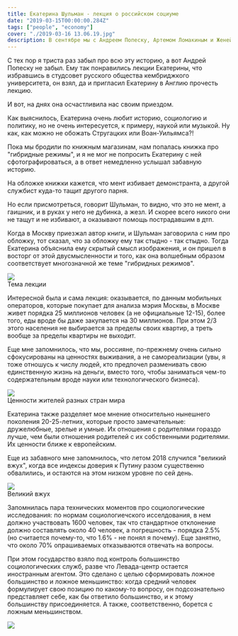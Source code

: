 ```yaml
---
title: Екатерина Шульман - лекция о российском социуме
date: "2019-03-15T00:00:00.284Z"
tags: ["people", "economy"]
cover: "./2019-03-16 13.06.19.jpg"
description: В сентябре мы с Андреем Попеску, Артемом Ломакиным и Женей Галимовым ели пиццу, лениво разглядывали задачки на Кеггле и трепались о разном. Спустя пару недель я сбросил в наш чатик лекцию Екатерины Шульман о влиянии АИ на социум.
---
```


<div>
  <p>
    С тех пор я триста раз забыл про всю эту историю, а вот Андрей Попеску не забыл. Ему так понравились лекции
    Екатерины, что избравшись в студсовет русского общества кембриджкого университета, он взял, да и пригласил
    Екатерину в Англию прочесть лекцию.
  </p>
  <p>
    И вот, на днях она осчастливила нас своим приездом.
  </p>
  <p>
    Как выяснилось, Екатерина очень любит историю, социологию и политику, но не очень интересуется, к примеру,
    наукой или музыкой. Ну как, как можно не обожать Стругацких или Воан-Уильямса?!
  </p>
  <p>
    Пока мы бродили по книжным магазинам, нам попалась книжка про "гибридные режимы", и я не мог не попросить
    Екатерину с ней сфотографироваться, а в ответ немедленно услышал забавную историю.
  </p>
  <p>
    На обложке книжки кажется, что мент избивает демонстранта, а другой службист куда-то тащит другого парня.
  </p>
  <p>
    Но если присмотреться, говорит Шульман, то видно, что это не мент, а гаишник, и в руках у него не дубинка, а
    жезл. И скорее всего никого они не тащут и не избивают, а оказывают помощь пострадавшим в дтп.
  </p>
  <p>
    Когда в Москву приезжал автор книги, и Шульман заговорила с ним про обложку, тот
    сказал, что за обложку ему так стыдно - так стыдно. Тогда Екатерина объяснила ему скрытый смысл изображения,
    и он пришел в восторг от этой двусмысленности и того, как она волшебным образом соответствует многозначной же
    теме "гибридных режимов".
  </p>
  <img src="2019-03-16 12.58.56.jpg" className="img-responsive center-block" />
  <div className="caption text-center">Тема лекции</div>
  <p>
    Интересной была и сама лекция: оказывается, по данным мобильных операторов, которые покупает для анализа
    мэрия Москвы, в Москве живет порядка 25 миллионов человек (а не официальные 12-15), более того, еды вроде
    бы даже закупается на 30 миллионов. При этом 2/3 этого населения не выбирается за пределы своих квартир, а
    треть вообще за пределы квартиры не выходит.
  </p>
  <p>
    Еще мне запомнилось, что мы, россияне, по-прежнему очень сильно сфокусированы на ценностях выживания, а не
    самореализации (увы, я тоже отношусь к числу людей, кто предпочел разменивать свою единственную жизнь на
    деньги, вместо того, чтобы заниматься чем-то содержательным вроде науки или технологического бизнеса).
  </p>
  <img src="2019-03-16 12.58.51.jpg" className="img-responsive center-block" />
  <div className="caption text-center">Ценности жителей разных стран мира</div>
  <p>
    Екатерина также разделяет мое мнение относительно нынешнего поколения 20-25-летних, которые просто
    замечательные: дружелюбные, зрелые и умные. Их отношения с родителями гораздо лучше, чем были отношения
    родителей с их собственными родителями. Их ценности ближе к европейским.
  </p>
  <p>
    Еще из забавного мне запомнилось, что летом 2018 случился "великий вжух", когда все индексы доверия к Путину
    разом существенно обвалились, и остаются на этом низком уровне по сей день.
  </p>
  <img src="2019-03-16 12.57.50.jpg" className="img-responsive center-block" />
  <div className="caption text-center">Великий вжух</div>
  <p>
    Запомнилась пара технических моментов про социологические исследования: по нормам социологиечского
    исселдования, в нем должно участвовать 1600 человек, так что стандартное отклонение должно составлять около 40
    человек, а погрешность - порядка 2.5% (но считается почему-то, что 1.6% - не понял я почему). Еще занятно, что
    около 70% опрашиваемых отказываются отвечать на вопросы.
  </p>
  <p>
    При этом государство взяло под контроль большинство социологических служб, разве что Левада-центр остается
    иностранным агентом. Это сделано с целью сформировать ложное большинство и ложное меньшинство: когда средний
    человек формулирует свою позицию по какому-то вопросу, он подсознательно представляет себе, как бы ответило
    большинство, и к этому большинству присоединяется. А также, соответственно, борется с ложным меньшинством.
  </p>
  <img src="2019-03-16 12.58.45.jpg" className="img-responsive center-block" />
</div>